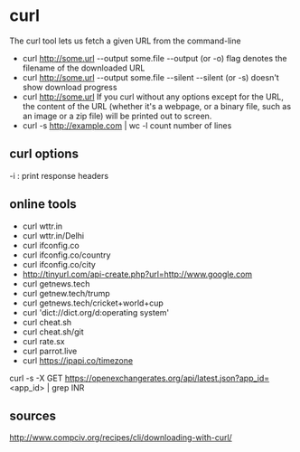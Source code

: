 # curl

The curl tool lets us fetch a given URL from the command-line

- curl http://some.url --output some.file
  --output (or -o) flag denotes the filename of the downloaded URL
- curl http://some.url --output some.file --silent
  --silent (or -s) doesn't show download progress
- curl http://some.url
If you curl without any options except for the URL, the content of the URL (whether it's a webpage, or a binary file, such as an image or a zip file) will be printed out to screen.
- curl -s http://example.com | wc -l
count number of lines


## curl options
-i : print response headers


## online tools
* curl wttr.in
* curl wttr.in/Delhi
* curl ifconfig.co
* curl ifconfig.co/country
* curl ifconfig.co/city
* http://tinyurl.com/api-create.php?url=http://www.google.com
* curl getnews.tech
* curl getnew.tech/trump
* curl getnews.tech/cricket+world+cup
* curl 'dict://dict.org/d:operating system'
* curl cheat.sh
* curl cheat.sh/git
* curl rate.sx
* curl parrot.live
* curl https://ipapi.co/timezone


curl -s -X GET https://openexchangerates.org/api/latest.json?app_id=<app_id> | grep INR




## sources
http://www.compciv.org/recipes/cli/downloading-with-curl/

